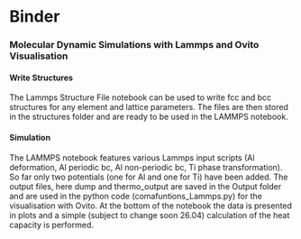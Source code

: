 # Binder
### Molecular Dynamic Simulations with Lammps and Ovito Visualisation

#### Write Structures
The Lammps Structure File notebook can be used to write fcc and bcc structures for any element and lattice parameters. The files are then stored in the structures folder and are ready to be used in the LAMMPS notebook.

#### Simulation
The LAMMPS notebook features various Lammps input scripts (Al deformation, Al periodic bc, Al non-periodic bc, Ti phase transformation). So far only two potentials (one for Al and one for Ti) have been added. The output files, here dump and thermo_output are saved in the Output folder and are used in the python code (comafuntions_Lammps.py) for the visualisation with Ovito. At the bottom of the notebook the data is presented in plots and a simple (subject to change soon 26.04) calculation of the heat capacity is performed.  
